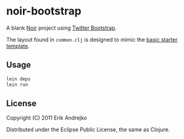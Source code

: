 # noir-bootstrap

A blank [Noir](http://webnoir.org/) project using [Twitter Bootstrap](http://twitter.github.com/bootstrap/).

The layout found in `common.clj` is designed to mimic the [basic starter template](http://twitter.github.com/bootstrap/examples/starter-template.html).

## Usage

```bash
lein deps
lein run
```

## License

Copyright (C) 2011 Erik Andrejko

Distributed under the Eclipse Public License, the same as Clojure.


